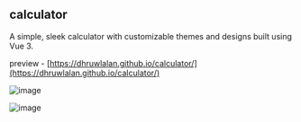 ## calculator

A simple, sleek calculator with customizable themes and designs built using Vue 3.

preview - [https://dhruwlalan.github.io/calculator/](https://dhruwlalan.github.io/calculator/)

![image](https://user-images.githubusercontent.com/64348100/231376016-4927d6ee-2a14-455d-a9b6-5c64466dcae4.png)

![image](https://user-images.githubusercontent.com/64348100/231376171-32ed0f99-9bab-4929-9642-f44e15eecdae.png)
